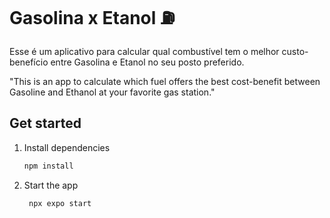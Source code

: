 # Gasolina x Etanol ⛽

Esse é um aplicativo para calcular qual combustível tem o melhor custo-benefício entre Gasolina e Etanol no seu posto preferido.

"This is an app to calculate which fuel offers the best cost-benefit between Gasoline and Ethanol at your favorite gas station."

## Get started

1. Install dependencies

   ```bash
   npm install
   ```

2. Start the app

   ```bash
    npx expo start
   ```
